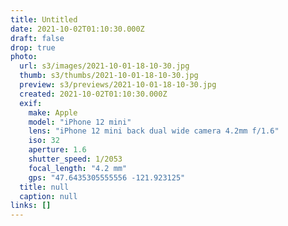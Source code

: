 ```yaml
---
title: Untitled
date: 2021-10-02T01:10:30.000Z
draft: false
drop: true
photo:
  url: s3/images/2021-10-01-18-10-30.jpg
  thumb: s3/thumbs/2021-10-01-18-10-30.jpg
  preview: s3/previews/2021-10-01-18-10-30.jpg
  created: 2021-10-02T01:10:30.000Z
  exif:
    make: Apple
    model: "iPhone 12 mini"
    lens: "iPhone 12 mini back dual wide camera 4.2mm f/1.6"
    iso: 32
    aperture: 1.6
    shutter_speed: 1/2053
    focal_length: "4.2 mm"
    gps: "47.6435305555556 -121.923125"
  title: null
  caption: null
links: []
---
```

